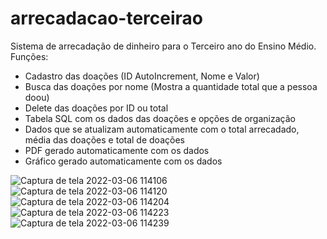 # arrecadacao-terceirao

Sistema de arrecadação de dinheiro para o Terceiro ano do Ensino Médio. Funções:
- Cadastro das doações (ID AutoIncrement, Nome e Valor)
- Busca das doações por nome (Mostra a quantidade total que a pessoa doou)
- Delete das doações por ID ou total
- Tabela SQL com os dados das doações e opções de organização
- Dados que se atualizam automaticamente com o total arrecadado, média das doações e total de doações
- PDF gerado automaticamente com os dados
- Gráfico gerado automaticamente com os dados


![Captura de tela 2022-03-06 114106](https://user-images.githubusercontent.com/98183878/156928113-b2e98c8d-1883-4b7f-a041-7759dda361ec.png)
![Captura de tela 2022-03-06 114120](https://user-images.githubusercontent.com/98183878/156928125-709d04b8-4e8c-4632-be9c-edaa066e7a19.png)
![Captura de tela 2022-03-06 114204](https://user-images.githubusercontent.com/98183878/156928130-8deee00c-f97e-4b87-9cd6-31c399aa943c.png)
![Captura de tela 2022-03-06 114223](https://user-images.githubusercontent.com/98183878/156928132-5267f284-2524-4a20-bc11-182d253da4d1.png)
![Captura de tela 2022-03-06 114239](https://user-images.githubusercontent.com/98183878/156928134-ef57a726-41cd-44aa-a12f-7ce82361b80d.png)
